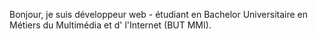 Bonjour, je suis développeur web - étudiant en Bachelor Universitaire en Métiers du Multimédia et d' l'Internet (BUT MMI). 
 
 
 
 
 


